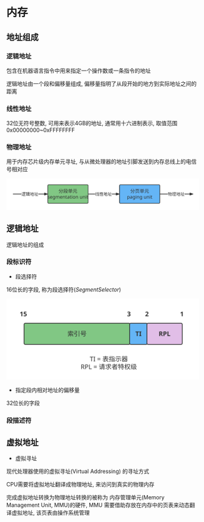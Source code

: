 <!--
 * @Description: 
 * @Version: 1.0
 * @Author: dmjcb
 * @Email:  
 * @Date: 2022-02-21 21:55:08
 * @LastEditors: dmjcb
 * @LastEditTime: 2024-07-06 21:34:56
-->

# 内存

## 地址组成

### 逻辑地址

包含在机器语言指令中用来指定一个操作数或一条指令的地址

逻辑地址由一个段和偏移量组成, 偏移量指明了从段开始的地方到实际地址之间的距离

### 线性地址

32位无符号整数, 可用来表示4GB的地址, 通常用十六进制表示, 取值范围0x00000000~0xFFFFFFFF

### 物理地址

用于内存芯片级内存单元寻址, 与从微处理器的地址引脚发送到内存总线上的电信号相对应

![](https://raw.githubusercontent.com/dmjcb/SelfImgur/main/2022-3-21-2215.svg)

## 逻辑地址

逻辑地址的组成

### 段标识符

- 段选择符

16位长的字段, 称为段选择符($Segment Selector$)

![](https://raw.githubusercontent.com/dmjcb/SelfImgur/main/2022-3-22-2238.svg)

- 指定段内相对地址的偏移量

32位长的字段

### 段描述符

## 虚拟地址

- 虚拟寻址

现代处理器使用的虚拟寻址(Virtual Addressing) 的寻址方式

CPU需要将虚拟地址翻译成物理地址, 来访问到真实的物理内存

完成虚拟地址转换为物理地址转换的被称为 内存管理单元(Memory Management Unit, MMU)的硬件, MMU 需要借助存放在内存中的页表来动态翻译虚拟地址, 该页表由操作系统管理
